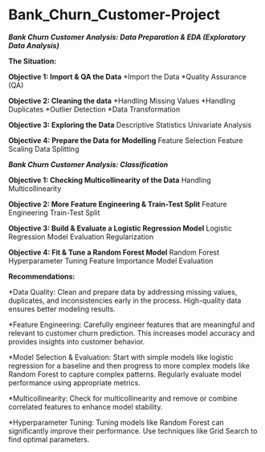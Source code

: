 # Bank_Churn_Customer-Project

***Bank Churn Customer Analysis: Data Preparation & EDA (Exploratory Data Analysis)***

**The Situation:**

**Objective 1: Import & QA the Data**
*Import the Data
*Quality Assurance (QA)

**Objective 2: Cleaning the data**
*Handling Missing Values
*Handling Duplicates
*Outlier Detection
*Data Transformation

**Objective 3: Exploring the Data**
Descriptive Statistics
Univariate Analysis

**Objective 4: Prepare the Data for Modelling**
Feature Selection
Feature Scaling
Data Splitting

***Bank Churn Customer Analysis: Classification***

**Objective 1: Checking Multicollinearity of the Data**
Handling Multicollinearity

**Objective 2: More Feature Engineering & Train-Test Split**
Feature Engineering
Train-Test Split

**Objective 3: Build & Evaluate a Logistic Regression Model**
Logistic Regression
Model Evaluation
Regularization

**Objective 4: Fit & Tune a Random Forest Model**
Random Forest
Hyperparameter Tuning
Feature Importance
Model Evaluation

**Recommendations:**

*Data Quality: Clean and prepare data by addressing missing values, duplicates, and inconsistencies early in the process. High-quality data ensures better modeling 
 results.

*Feature Engineering: Carefully engineer features that are meaningful and relevant to customer churn prediction. This increases model accuracy and provides 
 insights into customer behavior.

*Model Selection & Evaluation: Start with simple models like logistic regression for a baseline and then progress to more complex models like Random Forest to 
 capture complex patterns. Regularly evaluate model performance using appropriate metrics.

*Multicollinearity: Check for multicollinearity and remove or combine correlated features to enhance model stability.

*Hyperparameter Tuning: Tuning models like Random Forest can significantly improve their performance. Use techniques like Grid Search to find optimal parameters.
